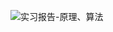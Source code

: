 ![实习报告-原理、算法](https://gitee.com/kfd-star/hnlgrskfd/blob/master/%E6%9C%80%E5%B0%8F%E4%BA%8C%E4%B9%98%E6%B3%95%E5%89%8D%E6%96%B9%E4%BA%A4%E4%BC%9A/kf-pwt/%E8%AF%BE%E7%A8%8B%E8%AE%BE%E8%AE%A1%E6%8A%A5%E5%91%8A.jpg)
